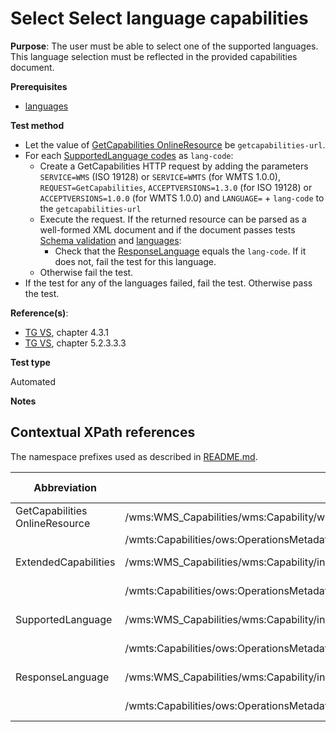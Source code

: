 # Select Select language capabilities

**Purpose**: The user must be able to select one of the supported languages. This language selection must be reflected in the provided capabilities document.

**Prerequisites**

* [languages](languages)

**Test method**

* Let the value of [GetCapabilities OnlineResource](#getcap-href) be ```getcapabilities-url```.
* For each [SupportedLanguage codes](#supported-languages) as ```lang-code```:
  * Create a GetCapabilities HTTP request by adding the parameters ```SERVICE=WMS``` (ISO 19128) or ```SERVICE=WMTS``` (for WMTS 1.0.0), ```REQUEST=GetCapabilities```, ```ACCEPTVERSIONS=1.3.0``` (for ISO 19128) or ```ACCEPTVERSIONS=1.0.0``` (for WMTS 1.0.0) and ```LANGUAGE=``` + ```lang-code``` to the ```getcapabilities-url```
  * Execute the request. If the returned resource can be parsed as a well-formed XML document and if the document passes tests [Schema validation](schema-validation.md) and [languages](languages.md):
    * Check that the [ResponseLanguage](#response-language) equals the ```lang-code```. If it does not, fail the test for this language.
  * Otherwise fail the test.
* If the test for any of the languages failed, fail the test. Otherwise pass the test.

**Reference(s)**:

* [TG VS](README.md#ref_TG_VS), chapter 4.3.1
* [TG VS](README.md#ref_TG_VS), chapter 5.2.3.3.3

**Test type**

Automated

**Notes**

## Contextual XPath references

The namespace prefixes used as described in [README.md](README.md#namespaces).

Abbreviation                                     |  XPath expression												|  Parameter  value
------------------------------------------------ | ---------------------------------------------------------------	| ---------------------------------------------------------------
GetCapabilities OnlineResource <a name="getcap-href"></a> | /wms:WMS_Capabilities/wms:Capability/wms:Request/wms:GetCapabilities/wms:DCPType/wms:HTTP/(wms:Get&#124;wms:Post)[1]/wms:OnlineResource/@xlink:href | ISO 19128
                                                          |  /wmts:Capabilities/ows:OperationsMetadata/ows:Operation[@name='GetCapabilities']/ows:DCP/ows:HTTP/ows:Get[ows:Constraint[@name='GetEncoding']/ows:AllowedValues/ows:Value='KVP']/@xlink:href
ExtendedCapabilities <a name="ExtendedCapabilities"></a>   | /wms:WMS_Capabilities/wms:Capability/inspire_vs:ExtendedCapabilities | ISO 19128
                                                           | /wmts:Capabilities/ows:OperationsMetadata/inspire_vs_ows11:ExtendedCapabilities | WMTS 1.0.0
SupportedLanguage <a name="SupportedLanguage"></a>   | /wms:WMS_Capabilities/wms:Capability/inspire_vs:ExtendedCapabilities/inspire_common:SupportedLanguages/inspire_common:SupportedLanguage/inspire_common:Language | ISO 19128
                                                           | /wmts:Capabilities/ows:OperationsMetadata/inspire_vs_ows11:ExtendedCapabilities/inspire_common:SupportedLanguages/inspire_common:SupportedLanguage/inspire_common:Language | WMTS 1.0.0
ResponseLanguage <a name="ResponseLanguage"></a>   | /wms:WMS_Capabilities/wms:Capability/inspire_vs:ExtendedCapabilities/inspire_common:ResponseLanguage/inspire_common:Language | ISO 19128
                                                           | /wmts:Capabilities/ows:OperationsMetadata/inspire_vs_ows11:ExtendedCapabilities/inspire_common:ResponseLanguage/inspire_common:Language | WMTS 1.0.0
